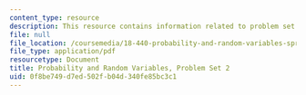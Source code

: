 ```yaml
---
content_type: resource
description: This resource contains information related to problem set 2.
file: null
file_location: /coursemedia/18-440-probability-and-random-variables-spring-2014/0f8be749d7ed502fb04d340fe85bc3c1_MIT18_440S14_ProblemSet2.pdf
file_type: application/pdf
resourcetype: Document
title: Probability and Random Variables, Problem Set 2
uid: 0f8be749-d7ed-502f-b04d-340fe85bc3c1
---
```


